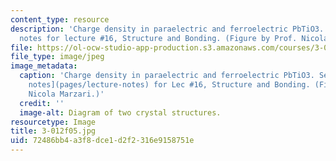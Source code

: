 ```yaml
---
content_type: resource
description: 'Charge density in paraelectric and ferroelectric PbTiO3. See lecture
  notes for lecture #16, Structure and Bonding. (Figure by Prof. Nicola Marzari.)'
file: https://ol-ocw-studio-app-production.s3.amazonaws.com/courses/3-012-fundamentals-of-materials-science-fall-2005/72486bb4a3f8dce1d2f2316e9158751e_3-012f05.jpg
file_type: image/jpeg
image_metadata:
  caption: 'Charge density in paraelectric and ferroelectric PbTiO3. See [lecture
    notes](pages/lecture-notes) for Lec #16, Structure and Bonding. (Figure by Prof.
    Nicola Marzari.)'
  credit: ''
  image-alt: Diagram of two crystal structures.
resourcetype: Image
title: 3-012f05.jpg
uid: 72486bb4-a3f8-dce1-d2f2-316e9158751e
---
```

